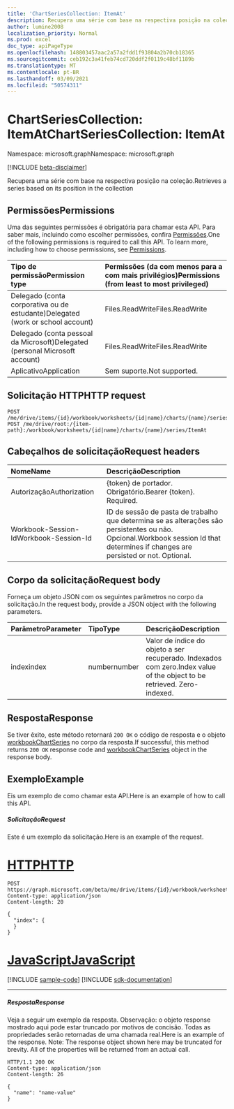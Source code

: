 ```yaml
---
title: 'ChartSeriesCollection: ItemAt'
description: Recupera uma série com base na respectiva posição na coleção.
author: lumine2008
localization_priority: Normal
ms.prod: excel
doc_type: apiPageType
ms.openlocfilehash: 148803457aac2a57a2fdd1f93804a2b70cb18365
ms.sourcegitcommit: ceb192c3a41feb74cd720ddf2f0119c48bf1189b
ms.translationtype: MT
ms.contentlocale: pt-BR
ms.lasthandoff: 03/09/2021
ms.locfileid: "50574311"
---
```

# <a name="chartseriescollection-itemat"></a><span data-ttu-id="33d3d-103">ChartSeriesCollection: ItemAt</span><span class="sxs-lookup"><span data-stu-id="33d3d-103">ChartSeriesCollection: ItemAt</span></span>

<span data-ttu-id="33d3d-104">Namespace: microsoft.graph</span><span class="sxs-lookup"><span data-stu-id="33d3d-104">Namespace: microsoft.graph</span></span>

[!INCLUDE [beta-disclaimer](../../includes/beta-disclaimer.md)]

<span data-ttu-id="33d3d-105">Recupera uma série com base na respectiva posição na coleção.</span><span class="sxs-lookup"><span data-stu-id="33d3d-105">Retrieves a series based on its position in the collection</span></span>
## <a name="permissions"></a><span data-ttu-id="33d3d-106">Permissões</span><span class="sxs-lookup"><span data-stu-id="33d3d-106">Permissions</span></span>
<span data-ttu-id="33d3d-p101">Uma das seguintes permissões é obrigatória para chamar esta API. Para saber mais, incluindo como escolher permissões, confira [Permissões](/graph/permissions-reference).</span><span class="sxs-lookup"><span data-stu-id="33d3d-p101">One of the following permissions is required to call this API. To learn more, including how to choose permissions, see [Permissions](/graph/permissions-reference).</span></span>

|<span data-ttu-id="33d3d-109">Tipo de permissão</span><span class="sxs-lookup"><span data-stu-id="33d3d-109">Permission type</span></span>      | <span data-ttu-id="33d3d-110">Permissões (da com menos para a com mais privilégios)</span><span class="sxs-lookup"><span data-stu-id="33d3d-110">Permissions (from least to most privileged)</span></span>              |
|:--------------------|:---------------------------------------------------------|
|<span data-ttu-id="33d3d-111">Delegado (conta corporativa ou de estudante)</span><span class="sxs-lookup"><span data-stu-id="33d3d-111">Delegated (work or school account)</span></span> | <span data-ttu-id="33d3d-112">Files.ReadWrite</span><span class="sxs-lookup"><span data-stu-id="33d3d-112">Files.ReadWrite</span></span>    |
|<span data-ttu-id="33d3d-113">Delegado (conta pessoal da Microsoft)</span><span class="sxs-lookup"><span data-stu-id="33d3d-113">Delegated (personal Microsoft account)</span></span> | <span data-ttu-id="33d3d-114">Files.ReadWrite</span><span class="sxs-lookup"><span data-stu-id="33d3d-114">Files.ReadWrite</span></span>    |
|<span data-ttu-id="33d3d-115">Aplicativo</span><span class="sxs-lookup"><span data-stu-id="33d3d-115">Application</span></span> | <span data-ttu-id="33d3d-116">Sem suporte.</span><span class="sxs-lookup"><span data-stu-id="33d3d-116">Not supported.</span></span> |

## <a name="http-request"></a><span data-ttu-id="33d3d-117">Solicitação HTTP</span><span class="sxs-lookup"><span data-stu-id="33d3d-117">HTTP request</span></span>
<!-- { "blockType": "ignored" } -->
```http
POST /me/drive/items/{id}/workbook/worksheets/{id|name}/charts/{name}/series/ItemAt
POST /me/drive/root:/{item-path}:/workbook/worksheets/{id|name}/charts/{name}/series/ItemAt

```
## <a name="request-headers"></a><span data-ttu-id="33d3d-118">Cabeçalhos de solicitação</span><span class="sxs-lookup"><span data-stu-id="33d3d-118">Request headers</span></span>
| <span data-ttu-id="33d3d-119">Nome</span><span class="sxs-lookup"><span data-stu-id="33d3d-119">Name</span></span>       | <span data-ttu-id="33d3d-120">Descrição</span><span class="sxs-lookup"><span data-stu-id="33d3d-120">Description</span></span>|
|:---------------|:----------|
| <span data-ttu-id="33d3d-121">Autorização</span><span class="sxs-lookup"><span data-stu-id="33d3d-121">Authorization</span></span>  | <span data-ttu-id="33d3d-p102">{token} de portador. Obrigatório.</span><span class="sxs-lookup"><span data-stu-id="33d3d-p102">Bearer {token}. Required.</span></span> |
| <span data-ttu-id="33d3d-124">Workbook-Session-Id</span><span class="sxs-lookup"><span data-stu-id="33d3d-124">Workbook-Session-Id</span></span>  | <span data-ttu-id="33d3d-p103">ID de sessão de pasta de trabalho que determina se as alterações são persistentes ou não. Opcional.</span><span class="sxs-lookup"><span data-stu-id="33d3d-p103">Workbook session Id that determines if changes are persisted or not. Optional.</span></span>|

## <a name="request-body"></a><span data-ttu-id="33d3d-127">Corpo da solicitação</span><span class="sxs-lookup"><span data-stu-id="33d3d-127">Request body</span></span>
<span data-ttu-id="33d3d-128">Forneça um objeto JSON com os seguintes parâmetros no corpo da solicitação.</span><span class="sxs-lookup"><span data-stu-id="33d3d-128">In the request body, provide a JSON object with the following parameters.</span></span>

| <span data-ttu-id="33d3d-129">Parâmetro</span><span class="sxs-lookup"><span data-stu-id="33d3d-129">Parameter</span></span>    | <span data-ttu-id="33d3d-130">Tipo</span><span class="sxs-lookup"><span data-stu-id="33d3d-130">Type</span></span>   |<span data-ttu-id="33d3d-131">Descrição</span><span class="sxs-lookup"><span data-stu-id="33d3d-131">Description</span></span>|
|:---------------|:--------|:----------|
|<span data-ttu-id="33d3d-132">index</span><span class="sxs-lookup"><span data-stu-id="33d3d-132">index</span></span>|<span data-ttu-id="33d3d-133">number</span><span class="sxs-lookup"><span data-stu-id="33d3d-133">number</span></span>|<span data-ttu-id="33d3d-p104">Valor de índice do objeto a ser recuperado. Indexados com zero.</span><span class="sxs-lookup"><span data-stu-id="33d3d-p104">Index value of the object to be retrieved. Zero-indexed.</span></span>|

## <a name="response"></a><span data-ttu-id="33d3d-136">Resposta</span><span class="sxs-lookup"><span data-stu-id="33d3d-136">Response</span></span>

<span data-ttu-id="33d3d-137">Se tiver êxito, este método retornará `200 OK` o código de resposta e o objeto [workbookChartSeries](../resources/workbookchartseries.md) no corpo da resposta.</span><span class="sxs-lookup"><span data-stu-id="33d3d-137">If successful, this method returns `200 OK` response code and [workbookChartSeries](../resources/workbookchartseries.md) object in the response body.</span></span>

## <a name="example"></a><span data-ttu-id="33d3d-138">Exemplo</span><span class="sxs-lookup"><span data-stu-id="33d3d-138">Example</span></span>
<span data-ttu-id="33d3d-139">Eis um exemplo de como chamar esta API.</span><span class="sxs-lookup"><span data-stu-id="33d3d-139">Here is an example of how to call this API.</span></span>
##### <a name="request"></a><span data-ttu-id="33d3d-140">Solicitação</span><span class="sxs-lookup"><span data-stu-id="33d3d-140">Request</span></span>
<span data-ttu-id="33d3d-141">Este é um exemplo da solicitação.</span><span class="sxs-lookup"><span data-stu-id="33d3d-141">Here is an example of the request.</span></span>

# <a name="http"></a>[<span data-ttu-id="33d3d-142">HTTP</span><span class="sxs-lookup"><span data-stu-id="33d3d-142">HTTP</span></span>](#tab/http)
<!-- {
  "blockType": "request",
  "name": "chartseriescollection_itemat"
}-->
```http
POST https://graph.microsoft.com/beta/me/drive/items/{id}/workbook/worksheets/{id|name}/charts/{name}/series/ItemAt
Content-type: application/json
Content-length: 20

{
  "index": {
  }
}
```
# <a name="javascript"></a>[<span data-ttu-id="33d3d-143">JavaScript</span><span class="sxs-lookup"><span data-stu-id="33d3d-143">JavaScript</span></span>](#tab/javascript)
[!INCLUDE [sample-code](../includes/snippets/javascript/chartseriescollection-itemat-javascript-snippets.md)]
[!INCLUDE [sdk-documentation](../includes/snippets/snippets-sdk-documentation-link.md)]

---


##### <a name="response"></a><span data-ttu-id="33d3d-144">Resposta</span><span class="sxs-lookup"><span data-stu-id="33d3d-144">Response</span></span>
<span data-ttu-id="33d3d-p105">Veja a seguir um exemplo da resposta. Observação: o objeto response mostrado aqui pode estar truncado por motivos de concisão. Todas as propriedades serão retornadas de uma chamada real.</span><span class="sxs-lookup"><span data-stu-id="33d3d-p105">Here is an example of the response. Note: The response object shown here may be truncated for brevity. All of the properties will be returned from an actual call.</span></span>
<!-- {
  "blockType": "response",
  "truncated": true,
  "@odata.type": "microsoft.graph.workbookChartSeries"
} -->
```http
HTTP/1.1 200 OK
Content-type: application/json
Content-length: 26

{
  "name": "name-value"
}
```

<!-- uuid: 8fcb5dbc-d5aa-4681-8e31-b001d5168d79
2015-10-25 14:57:30 UTC -->
<!--
{
  "type": "#page.annotation",
  "description": "ChartSeriesCollection: ItemAt",
  "keywords": "",
  "section": "documentation",
  "tocPath": "",
  "suppressions": [
  ]
}
-->


